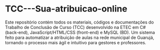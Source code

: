 # TCC---Sua-atribuicao-online
Este repositório contém todos os materiais, códigos e documentações do Trabalho de Conclusão de Curso (TCC) desenvolvido na ETEC em C# (back-end), JavaScript/HTML/CSS (front-end) e MySQL (BD). Um sistema feito para automatizar a atribuição de aulas na rede municipal de Guarujá, tornando o processo mais ágil e intuitivo para gestores e professores.
